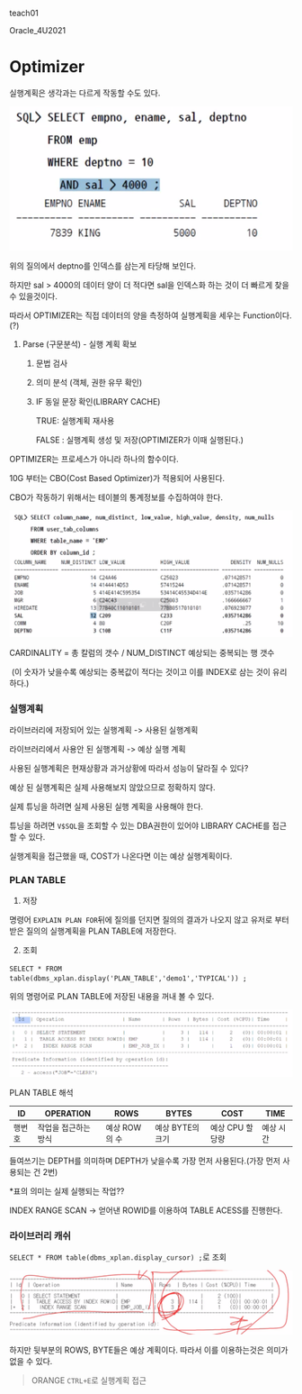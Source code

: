 teach01

Oracle_4U2021



# Optimizer

실행계획은 생각과는 다르게 작동할 수도 있다.

![image-20210118153154759](20210118.assets/image-20210118153154759.png)

위의 질의에서 deptno를 인덱스를 삼는게 타당해 보인다.

하지만 sal > 4000의 데이터 양이 더 적다면 sal을 인덱스화 하는 것이 더 빠르게 찾을 수 있을것이다.

따라서 OPTIMIZER는 직접 데이터의 양을 측정하여 실행계획을 세우는 Function이다.(?)



1. Parse (구문분석) - 실행 계획 확보

   1. 문법 검사

   2. 의미 분석 (객체, 권한 유무 확인)

   3. IF 동일 문장 확인(LIBRARY CACHE)

      TRUE: 실행계획 재사용

      FALSE : 실행계획 생성 및 저장(OPTIMIZER가 이때 실행된다.)



OPTIMIZER는 프로세스가 아니라 하나의 함수이다.

10G 부터는 CBO(Cost Based Optimizer)가 적용되어 사용된다.

CBO가 작동하기 위해서는 테이블의 통계정보를 수집하여야 한다.

![image-20210118154645428](20210118.assets/image-20210118154645428.png)



CARDINALITY = 총 칼럼의 갯수 / NUM_DISTINCT 예상되는 중복되는 행 갯수

​	(이 숫자가 낮을수록 예상되는 중복값이 적다는 것이고 이를 INDEX로 삼는 것이 유리하다.)



### 실행계획

라이브러리에 저장되어 있는 실행계획 -> 사용된 실행계획

라이브러리에서 사용안 된 실행계획 -> 예상 실행 계획



사용된 실행계획은 현재상황과 과거상황에 따라서 성능이 달라질 수 있다?



예상 된 실행계획은 실제 사용해보지 않았으므로 정확하지 않다.

실제 튜닝을 하려면 실제 사용된 실행 계획을 사용해야 한다.



튜닝을 하려면 `V$SQL`을 조회할 수 있는 DBA권한이 있어야 LIBRARY CACHE를 접근 할 수 있다.



실행계획을 접근했을 때, COST가 나온다면 이는 예상 실행계획이다.





### PLAN TABLE

1. 저장

명령어 `EXPLAIN PLAN FOR`뒤에 질의를 던지면 질의의 결과가 나오지 않고 유저로 부터 받은 질의의 실행계획을 PLAN TABLE에 저장한다.

2. 조회

`SELECT * FROM table(dbms_xplan.display('PLAN_TABLE','demo1','TYPICAL')) ;`

위의 명령어로 PLAN TABLE에 저장된 내용을 꺼내 볼 수 있다.

![image-20210118163251509](20210118.assets/image-20210118163251509.png)

PLAN TABLE 해석

| ID     | OPERATION            | ROWS          | BYTES            | COST            | TIME      |
| ------ | -------------------- | ------------- | ---------------- | --------------- | --------- |
| 행번호 | 작업을 접근하는 방식 | 예상 ROW의 수 | 예상 BYTE의 크기 | 예상 CPU 할당량 | 예상 시간 |

들여쓰기는 DEPTH를 의미하며 DEPTH가 낮을수록 가장 먼저 사용된다.(가장 먼저 사용되는 건 2번)

*표의 의미는 실제 실행되는 작업??



INDEX RANGE SCAN -> 얻어낸 ROWID를 이용하여 TABLE ACESS를 진행한다.



### 라이브러리 캐쉬

` SELECT * FROM table(dbms_xplan.display_cursor) ; `로 조회

![image-20210118165227980](20210118.assets/image-20210118165227980.png)

하지만 뒷부분의 ROWS, BYTE들은 예상 계획이다. 따라서 이를 이용하는것은 의미가 없을 수 있다.



> ORANGE `CTRL+E`로 실행계획 접근

